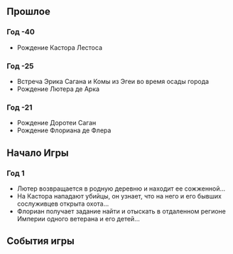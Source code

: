 ## Прошлое

### Год -40

* Рождение Кастора Лестоса

### Год -25

* Встреча Эрика Сагана и Комы из Эгеи во время осады города
* Рождение Лютера де Арка

### Год -21

* Рождение Доротеи Саган
* Рождение Флориана де Флера

## Начало Игры

### Год 1

* Лютер возвращается в родную деревню и находит ее сожженной...
* На Кастора нападают убийцы, он узнает, что на него и его бывших сослуживцев открыта охота...
* Флориан получает задание найти и отыскать в отдаленном регионе Империи одного ветерана и его детей...

## События игры